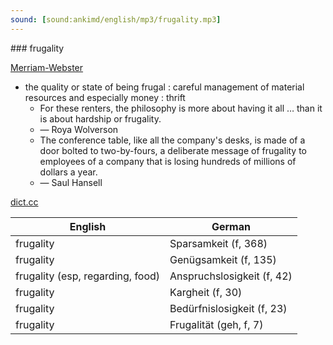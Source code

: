 ```yaml
---
sound: [sound:ankimd/english/mp3/frugality.mp3]
---
```


\### frugality

[Merriam-Webster](https://www.merriam-webster.com/dictionary/frugality)

- the quality or state of being frugal : careful management of material resources and especially money : thrift
    - For these renters, the philosophy is more about having it all … than it is about hardship or frugality.
    - — Roya Wolverson
    - The conference table, like all the company's desks, is made of a door bolted to two-by-fours, a deliberate message of frugality to employees of a company that is losing hundreds of millions of dollars a year.
    - — Saul Hansell

[dict.cc](https://www.dict.cc/frugality)

| English        | German       |
| -------------- | ------------ |
| frugality | Sparsamkeit (f, 368) |
| frugality | Genügsamkeit (f, 135) |
| frugality (esp, regarding, food) | Anspruchslosigkeit (f, 42) |
| frugality | Kargheit (f, 30) |
| frugality | Bedürfnislosigkeit (f, 23) |
| frugality | Frugalität (geh, f, 7) |
